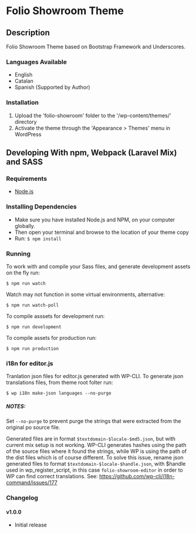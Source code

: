 # Folio Showroom Theme

## Description

Folio Showroom Theme based on Bootstrap Framework and Underscores.

### Languages Available

- English
- Catalan
- Spanish (Supported by Author)

### Installation

1. Upload the 'folio-showroom' folder to the '/wp-content/themes/' directory
2. Activate the theme through the 'Appearance > Themes' menu in WordPress

## Developing With npm, Webpack (Laravel Mix) and SASS

### Requirements

- [Node.js](https://nodejs.org/)

### Installing Dependencies

- Make sure you have installed Node.js and NPM, on your computer globally.
- Then open your terminal and browse to the location of your theme copy
- Run: `$ npm install`

### Running

To work with and compile your Sass files, and generate development assets on the fly run:

```
$ npm run watch
```

Watch may not function in some virtual environments, alternative:

```
$ npm run watch-poll
```

To compile asssets for development run:

```
$ npm run development
```

To compile assets for production run:

```
$ npm run production
```

### i18n for editor.js

Tranlation json files for editor.js generated with WP-CLI.
To generate json translations files, from theme root folter run:

```
$ wp i18n make-json languages --no-purge
```

##### NOTES:

Set `--no-purge` to prevent purge the strings that were extracted from the original po source file.

Generated files are in format `$textdomain-$locale-$md5.json`, but with current mix setup is not working. WP-CLI generates hashes using the path of the source files where it found the strings, while WP is using the path of the dist files which is of course different. To solve this issue, rename json generated files to format `$textdomain-$locale-$handle.json`, with $handle used in wp_register_script, in this case `folio-showroom-editor` in order to WP can find correct translations.
See: https://github.com/wp-cli/i18n-command/issues/177

### Changelog

#### v1.0.0

- Initial release
